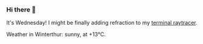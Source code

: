 ### Hi there :wave:

It's Wednesday! I might be finally adding refraction to my [terminal raytracer](https://github.com/bewuethr/bash-raytracer).

Weather in Winterthur: sunny, at +13°C.
